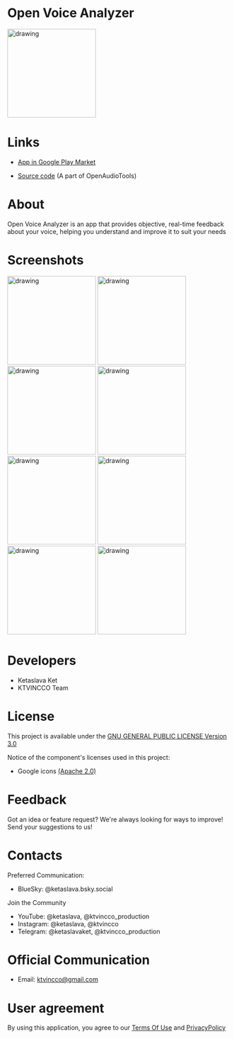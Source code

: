 # Open Voice Analyzer

<img src="https://github.com/ketaslava/open_voice_analyzer/blob/main/images/logo.png" alt="drawing" width="200"/>

# Links

* [App in Google Play Market](https://play.google.com/store/apps/details?id=com.ktvincco.openvoiceanalyzer)

* [Source code](https://github.com/ketaslava/open_audio_tools-project) (A part of OpenAudioTools)

# About

Open Voice Analyzer is an app that provides objective, real-time feedback about your voice, helping you understand and improve it to suit your needs

# Screenshots

<div>
  <img src="https://github.com/ketaslava/open_voice_analyzer/blob/main/images/1.png" alt="drawing" width="200"/>
  <img src="https://github.com/ketaslava/open_voice_analyzer/blob/main/images/2.png" alt="drawing" width="200"/>
  <img src="https://github.com/ketaslava/open_voice_analyzer/blob/main/images/3.png" alt="drawing" width="200"/>
  <img src="https://github.com/ketaslava/open_voice_analyzer/blob/main/images/4.png" alt="drawing" width="200"/>
  <img src="https://github.com/ketaslava/open_voice_analyzer/blob/main/images/5.png" alt="drawing" width="200"/>
  <img src="https://github.com/ketaslava/open_voice_analyzer/blob/main/images/6.png" alt="drawing" width="200"/>
  <img src="https://github.com/ketaslava/open_voice_analyzer/blob/main/images/7.png" alt="drawing" width="200"/>
  <img src="https://github.com/ketaslava/open_voice_analyzer/blob/main/images/8.png" alt="drawing" width="200"/>
</div>

# Developers

* Ketaslava Ket
* KTVINCCO Team

# License

This project is available under the [GNU GENERAL PUBLIC LICENSE Version 3.0](https://www.gnu.org/licenses/gpl-3.0.en.html#license-text)

Notice of the component's licenses used in this project:

* Google icons [(Apache 2.0)](https://www.apache.org/licenses/LICENSE-2.0.html)

# Feedback

Got an idea or feature request? We're always looking for ways to improve! Send your suggestions to us!

# Contacts

Preferred Communication:

* BlueSky: @ketaslava.bsky.social

Join the Community

* YouTube: @ketaslava, @ktvincco_production
* Instagram: @ketaslava, @ktvincco
* Telegram: @ketaslavaket, @ktvincco_production

# Official Communication

* Email: ktvincco@gmail.com

# User agreement

By using this application, you agree to our [Terms Of Use](https://sites.google.com/view/openvoiceanalyzertermsofuse/home) and [PrivacyPolicy](https://sites.google.com/view/openvoiceanalyzerprivacypolicy/home)


